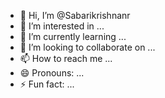 - 👋 Hi, I’m @Sabarikrishnanr
- 👀 I’m interested in ...
- 🌱 I’m currently learning ...
- 💞️ I’m looking to collaborate on ...
- 📫 How to reach me ...
- 😄 Pronouns: ...
- ⚡ Fun fact: ...

<!---
Sabarikrishnanr/Sabarikrishnanr is a ✨ special ✨ repository because its `README.md` (this file) appears on your GitHub profile.
You can click the Preview link to take a look at your changes.
--->
